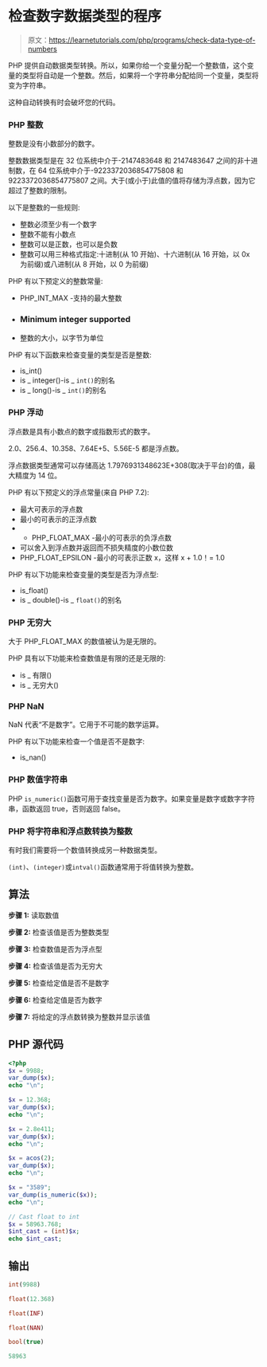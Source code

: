 # 检查数字数据类型的程序

> 原文：<https://learnetutorials.com/php/programs/check-data-type-of-numbers>

PHP 提供自动数据类型转换。所以，如果你给一个变量分配一个整数值，这个变量的类型将自动是一个整数。然后，如果将一个字符串分配给同一个变量，类型将变为字符串。

这种自动转换有时会破坏您的代码。

### **PHP 整数**

整数是没有小数部分的数字。

整数数据类型是在 32 位系统中介于-2147483648 和 2147483647 之间的非十进制数，在 64 位系统中介于-9223372036854775808 和 9223372036854775807 之间。大于(或小于)此值的值将存储为浮点数，因为它超过了整数的限制。

以下是整数的一些规则:

*   整数必须至少有一个数字
*   整数不能有小数点
*   整数可以是正数，也可以是负数
*   整数可以用三种格式指定:十进制(从 10 开始)、十六进制(从 16 开始，以 0x 为前缀)或八进制(从 8 开始，以 0 为前缀)

PHP 有以下预定义的整数常量:

*   PHP_INT_MAX -支持的最大整数
*   ### Minimum integer supported

*   整数的大小，以字节为单位

PHP 有以下函数来检查变量的类型是否是整数:

*   is_int()
*   is _ integer()-is _ `int()`的别名
*   is _ long()-is _ `int()`的别名

### **PHP 浮动**

浮点数是具有小数点的数字或指数形式的数字。

2.0、256.4、10.358、7.64E+5、5.56E-5 都是浮点数。

浮点数据类型通常可以存储高达 1.7976931348623E+308(取决于平台)的值，最大精度为 14 位。

PHP 有以下预定义的浮点常量(来自 PHP 7.2):

*   最大可表示的浮点数
*   最小的可表示的正浮点数
*   - PHP_FLOAT_MAX -最小的可表示的负浮点数
*   可以舍入到浮点数并返回而不损失精度的小数位数
*   PHP_FLOAT_EPSILON -最小的可表示正数 x，这样 x + 1.0！= 1.0

PHP 有以下功能来检查变量的类型是否为浮点型:

*   is_float()
*   is _ double()-is _ `float()`的别名

### **PHP 无穷大**

大于 PHP_FLOAT_MAX 的数值被认为是无限的。

PHP 具有以下功能来检查数值是有限的还是无限的:

*   is _ 有限()
*   is _ 无穷大()

### **PHP NaN**

NaN 代表“不是数字”。它用于不可能的数学运算。

PHP 有以下功能来检查一个值是否不是数字:

*   is_nan()

### **PHP 数值字符串**

PHP `is_numeric()`函数可用于查找变量是否为数字。如果变量是数字或数字字符串，函数返回 true，否则返回 false。

### **PHP 将字符串和浮点数转换为整数**

有时我们需要将一个数值转换成另一种数据类型。

`(int)`、`(integer)`或`intval()`函数通常用于将值转换为整数。

## 算法

**步骤 1:** 读取数值

**步骤 2:** 检查该值是否为整数类型

**步骤 3:** 检查数值是否为浮点型

**步骤 4:** 检查该值是否为无穷大

**步骤 5:** 检查给定值是否不是数字

**步骤 6:** 检查给定值是否为数字

**步骤 7:** 将给定的浮点数转换为整数并显示该值

## PHP 源代码

```php
<?php
$x = 9988;
var_dump($x);
echo "\n";

$x = 12.368;
var_dump($x);
echo "\n";

$x = 2.8e411;
var_dump($x);
echo "\n";

$x = acos(2);
var_dump($x);
echo "\n";

$x = "3589";
var_dump(is_numeric($x));
echo "\n";

// Cast float to int
$x = 58963.768;
$int_cast = (int)$x;
echo $int_cast; 

```

## 输出

```php
int(9988)

float(12.368)

float(INF)

float(NAN)

bool(true)

58963
```